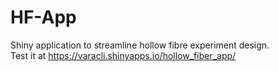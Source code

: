 # HF-App
Shiny application to streamline hollow fibre experiment design.  
Test it at https://varacli.shinyapps.io/hollow_fiber_app/
